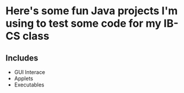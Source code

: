 # Here's some fun Java projects I'm using to test some code for my IB-CS class

## Includes
- GUI Interace
- Applets
- Executables
